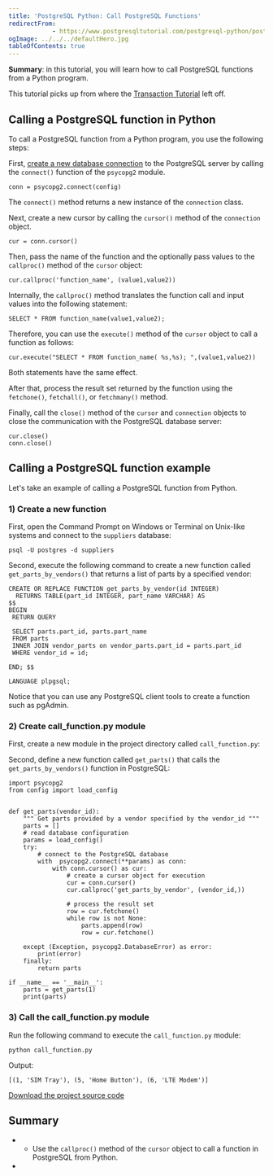 ```yaml
---
title: 'PostgreSQL Python: Call PostgreSQL Functions'
redirectFrom: 
            - https://www.postgresqltutorial.com/postgresql-python/postgresql-python-call-postgresql-functions/
ogImage: ../../../defaultHero.jpg
tableOfContents: true
---
```


**Summary**: in this tutorial, you will learn how to call PostgreSQL functions from a Python program.



This tutorial picks up from where the [Transaction Tutorial](https://www.postgresqltutorial.com/postgresql-python/transaction/) left off.



## Calling a PostgreSQL function in Python



To call a PostgreSQL function from a Python program, you use the following steps:



First, [create a new database connection](https://www.postgresqltutorial.com/postgresql-python/connect/) to the PostgreSQL server by calling the `connect()` function of the `psycopg2` module.



```
conn = psycopg2.connect(config)
```



The `connect()` method returns a new instance of the `connection` class.



Next, create a new cursor by calling the `cursor()` method of the `connection` object.



```
cur = conn.cursor()
```



Then, pass the name of the function and the optionally pass values to the `callproc()` method of the `cursor` object:



```
cur.callproc('function_name', (value1,value2))
```



Internally, the `callproc()` method translates the function call and input values into the following statement:



```
SELECT * FROM function_name(value1,value2);
```



Therefore, you can use the `execute()` method of the `cursor` object to call a function as follows:



```
cur.execute("SELECT * FROM function_name( %s,%s); ",(value1,value2))
```



Both statements have the same effect.



After that, process the result set returned by the function using the `fetchone()`, `fetchall()`, or `fetchmany()` method.



Finally, call the `close()` method of the `cursor` and `connection` objects to close the communication with the PostgreSQL database server:



```
cur.close()
conn.close()
```



## Calling a PostgreSQL function example



Let's take an example of calling a PostgreSQL function from Python.



### 1) Create a new function



First, open the Command Prompt on Windows or Terminal on Unix-like systems and connect to the `suppliers` database:



```
psql -U postgres -d suppliers
```



Second, execute the following command to create a new function called `get_parts_by_vendors()` that returns a list of parts by a specified vendor:



```
CREATE OR REPLACE FUNCTION get_parts_by_vendor(id INTEGER)
  RETURNS TABLE(part_id INTEGER, part_name VARCHAR) AS
$$
BEGIN
 RETURN QUERY

 SELECT parts.part_id, parts.part_name
 FROM parts
 INNER JOIN vendor_parts on vendor_parts.part_id = parts.part_id
 WHERE vendor_id = id;

END; $$

LANGUAGE plpgsql;
```



Notice that you can use any PostgreSQL client tools to create a function such as pgAdmin.



### 2) Create call_function.py module



First, create a new module in the project directory called `call_function.py`:



Second, define a new function called `get_parts()` that calls the `get_parts_by_vendors()` function in PostgreSQL:



```
import psycopg2
from config import load_config


def get_parts(vendor_id):
    """ Get parts provided by a vendor specified by the vendor_id """
    parts = []
    # read database configuration
    params = load_config()
    try:
        # connect to the PostgreSQL database
        with  psycopg2.connect(**params) as conn:
            with conn.cursor() as cur:
                # create a cursor object for execution
                cur = conn.cursor()
                cur.callproc('get_parts_by_vendor', (vendor_id,))

                # process the result set
                row = cur.fetchone()
                while row is not None:
                    parts.append(row)
                    row = cur.fetchone()

    except (Exception, psycopg2.DatabaseError) as error:
        print(error)
    finally:
        return parts

if __name__ == '__main__':
    parts = get_parts(1)
    print(parts)
```



### 3) Call the call_function.py module



Run the following command to execute the `call_function.py` module:



```
python call_function.py
```



Output:



```
[(1, 'SIM Tray'), (5, 'Home Button'), (6, 'LTE Modem')]
```



[Download the project source code](https://www.postgresqltutorial.com/wp-content/uploads/2024/01/call_function.zip)



## Summary



- - Use the `callproc()` method of the `cursor` object to call a function in PostgreSQL from Python.
- 
